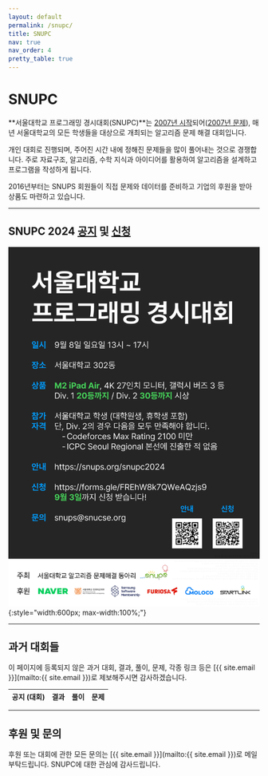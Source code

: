 ```yaml
---
layout: default
permalink: /snupc/
title: SNUPC
nav: true
nav_order: 4
pretty_table: true
---
```


# SNUPC

**서울대학교 프로그래밍 경시대회(SNUPC)**는 [2007년 시작](https://algospot.com/forum/read/139/)되어([2007년 문제](/assets/pdf/snupc0_2007.pdf)), 매년 서울대학교의 모든 학생들을 대상으로 개최되는 알고리즘 문제 해결 대회입니다.

개인 대회로 진행되며, 주어진 시간 내에 정해진 문제들을 많이 풀어내는 것으로 경쟁합니다. 주로 자료구조, 알고리즘, 수학 지식과 아이디어를 활용하여 알고리즘을 설계하고 프로그램을 작성하게 됩니다.

2016년부터는 SNUPS 회원들이 직접 문제와 데이터를 준비하고 기업의 후원을 받아 상품도 마련하고 있습니다.

---

## SNUPC 2024 [공지](/snupc2024/) 및 [신청](https://forms.gle/FREhW8k7QWeAQzjs9)
![SNUPC 2024](/assets/img/poster/snupc2024.jpg){:style="width:600px; max-width:100%;"}

---

## 과거 대회들

이 페이지에 등록되지 않은 과거 대회, 결과, 풀이, 문제, 각종 링크 등은 [{{ site.email }}](mailto:{{ site.email }})로 제보해주시면 감사하겠습니다.

<table id="table-snupc" data-toggle="table" data-url="{{ '/assets/json/snupc-links.json' | relative_url }}">
  <thead>
    <tr>
      <th data-field="announce" data-align="center">공지 (대회)</th>
      <th data-field="result" data-align="center">결과</th>
      <th data-field="solution" data-align="center">풀이</th>
      <th data-field="problem" data-align="center">문제</th>
    </tr>
  </thead>
</table>

<script src="https://code.jquery.com/jquery-latest.min.js"></script>
<script>
$(document).ready(function() {
  $('#table-snupc').bootstrapTable({
    columns: [{ field: 'announce', align: 'center',
      formatter: function(value, row, index) {
        let year = value ? `<a href="${value}" target="_blank">${row.year}</a>` : row.year;
        if (row.div1contest && row.div2contest) return `${year} (<a href="${row.div1contest}" target="_blank">Div1</a> <a href="${row.div2contest}" target="_blank">Div2</a>)`;
        if (row.contest) return `${year} (<a href="${row.contest}" target="_blank">대회</a>)`;
        return year;
      }
    }, { field: 'result', align: 'center',
      formatter: function(value, row, index) {
        if (value) return `<a href="${value}" target="_blank">결과</a>`;
        if (row.div1result && row.div2result) return `<a href="${row.div1result}" target="_blank">Div1</a> <a href="${row.div2result}" target="_blank">Div2</a>`;
        return '';
      }
    }, { field: 'solution', align: 'center',
      formatter: function(value, row, index) {
        return value ? `<a href="${value}" target="_blank">풀이</a>` : '';
      }
    }, { field: 'problem', align: 'center',
      formatter: function(value, row, index) {
        return value ? `<a href="${value}" target="_blank">문제</a>` : '';
      }
    }]
  });
});
</script>

---

## 후원 및 문의
후원 또는 대회에 관한 모든 문의는 [{{ site.email }}](mailto:{{ site.email }})로 메일 부탁드립니다. SNUPC에 대한 관심에 감사드립니다.
